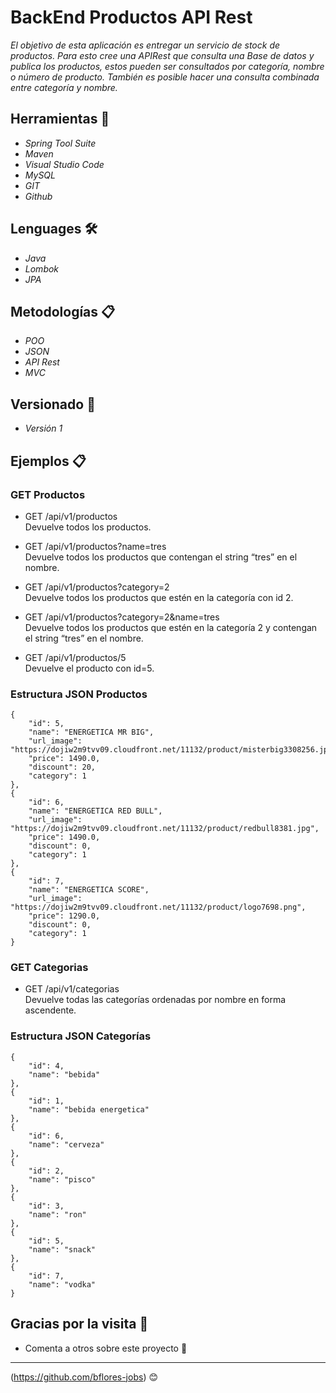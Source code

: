# BackEnd Productos API Rest

_El objetivo de esta  aplicación es entregar un servicio de stock de productos._ 
_Para esto cree una APIRest que consulta una Base de datos y publica los  productos, estos pueden ser consultados por categoría, nombre o número de producto. También es posible hacer una consulta combinada entre categoría  y nombre._

## Herramientas 🔧

* _Spring Tool Suite_
* _Maven_
* _Visual Studio Code_
* _MySQL_
* _GIT_
* _Github_

## Lenguages 🛠️
* _Java_
* _Lombok_
* _JPA_

## Metodologías 📋
* _POO_
* _JSON_
* _API Rest_
* _MVC_

## Versionado 📌
* _Versión 1_

## Ejemplos 📋
### GET Productos
* GET /api/v1/productos                         
  Devuelve todos los productos.

* GET /api/v1/productos?name=tres               
  Devuelve todos los productos que contengan el string “tres” en el nombre.

* GET /api/v1/productos?category=2              
  Devuelve todos los productos que estén en la categoría con id 2.

* GET /api/v1/productos?category=2&name=tres    
  Devuelve todos los productos que estén en la categoría 2 y contengan el string “tres” en el nombre.

* GET /api/v1/productos/5                       
  Devuelve el producto con id=5.

### Estructura JSON Productos
    {
        "id": 5,
        "name": "ENERGETICA MR BIG",
        "url_image": "https://dojiw2m9tvv09.cloudfront.net/11132/product/misterbig3308256.jpg",
        "price": 1490.0,
        "discount": 20,
        "category": 1
    },
    {
        "id": 6,
        "name": "ENERGETICA RED BULL",
        "url_image": "https://dojiw2m9tvv09.cloudfront.net/11132/product/redbull8381.jpg",
        "price": 1490.0,
        "discount": 0,
        "category": 1
    },
    {
        "id": 7,
        "name": "ENERGETICA SCORE",
        "url_image": "https://dojiw2m9tvv09.cloudfront.net/11132/product/logo7698.png",
        "price": 1290.0,
        "discount": 0,
        "category": 1
    }

### GET Categorias
* GET /api/v1/categorias                         
  Devuelve todas las categorías ordenadas por nombre en forma ascendente.

### Estructura JSON Categorías
    {
        "id": 4,
        "name": "bebida"
    },
    {
        "id": 1,
        "name": "bebida energetica"
    },
    {
        "id": 6,
        "name": "cerveza"
    },
    {
        "id": 2,
        "name": "pisco"
    },
    {
        "id": 3,
        "name": "ron"
    },
    {
        "id": 5,
        "name": "snack"
    },
    {
        "id": 7,
        "name": "vodka"
    }
 

## Gracias por la visita 🎁
* Comenta a otros sobre este proyecto 📢

---
(https://github.com/bflores-jobs) 😊
